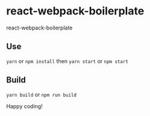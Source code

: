 # react-webpack-boilerplate
react-webpack-boilerplate

## Use
`yarn` or `npm install` then `yarn start` or `npm start`

## Build
`yarn build` or `npm run build`

Happy coding!